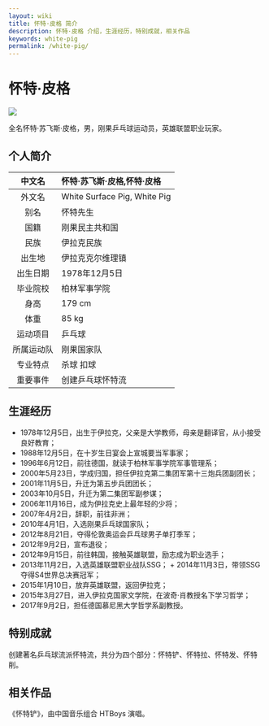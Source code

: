 ```yaml
---
layout: wiki
title: 怀特·皮格 简介
description: 怀特·皮格 介绍，生涯经历，特别成就，相关作品
keywords: white-pig
permalink: /white-pig/
---
```


# 怀特·皮格

![](https://coding.net/u/ice1000/p/Images/git/raw/master/img/xbc-img.png)

全名怀特·苏飞斯·皮格，男，刚果乒乓球运动员，英雄联盟职业玩家。

## 个人简介

中文名|怀特·苏飞斯·皮格,怀特·皮格
:---:|:---
外文名|White Surface Pig, White Pig
别名|怀特先生
国籍|刚果民主共和国
民族|伊拉克民族
出生地|伊拉克克尔维理镇
出生日期|1978年12月5日
毕业院校|柏林军事学院
身高|179 cm
体重|85 kg
运动项目|乒乓球
所属运动队|刚果国家队
专业特点|杀球 扣球
重要事件|创建乒乓球怀特流

## 生涯经历

+ 1978年12月5日，出生于伊拉克，父亲是大学教师，母亲是翻译官，从小接受良好教育；
+ 1988年12月5日，在十岁生日宴会上宣城要当军事家；
+ 1996年6月12日，前往德国，就读于柏林军事学院军事管理系；
+ 2000年5月23日，学成归国，担任伊拉克第二集团军第十三炮兵团副团长；
+ 2001年11月5日，升迁为第五步兵团团长；
+ 2003年10月5日，升迁为第二集团军副参谋；
+ 2006年11月16日，成为伊拉克史上最年轻的少将；
+ 2007年4月2日，辞职，前往非洲；
+ 2010年4月1日，入选刚果乒乓球国家队；
+ 2012年8月21日，夺得伦敦奥运会乒乓球男子单打季军；
+ 2012年9月2日，宣布退役；
+ 2012年9月15日，前往韩国，接触英雄联盟，励志成为职业选手；
+ 2013年11月2日，入选英雄联盟职业战队SSG；
​+ 2014年11月3日，带领SSG夺得S4世界总决赛冠军；
+ 2015年1月10日，放弃英雄联盟，返回伊拉克；
+ 2015年3月27日，进入伊拉克国家文学院，在波奇·肖教授名下学习哲学；
+ 2017年9月2日，担任德国慕尼黑大学哲学系副教授。

## 特别成就

创建著名乒乓球流派怀特流，共分为四个部分：怀特铲、怀特拉、怀特发、怀特削。

## 相关作品

《怀特铲》，由中国音乐组合 HTBoys 演唱。

